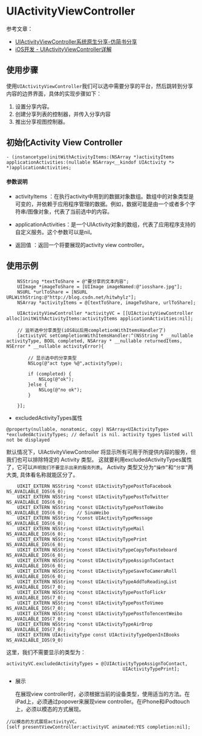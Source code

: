 # UIActivityViewController

参考文章：
*   [UIActivityViewController系统原生分享-仿简书分享](http://www.jianshu.com/p/b6b44662dfda)
*   [iOS开发 - UIActivityViewController详解](http://www.tuicool.com/articles/JRVRjy6)

## 使用步骤
使用`UIActivityViewController`我们可以选中需要分享的平台，然后跳转到分享内容的边界界面，具体的实现步骤如下：
   1. 设置分享内容。
   2. 创建分享列表的控制器，并传入分享内容
   3. 推出分享视图控制器。

## 初始化Activity View Controller
```ObjC
- (instancetype)initWithActivityItems:(NSArray *)activityItems applicationActivities:(nullable NSArray<__kindof UIActivity *> *)applicationActivities;
```
#### 参数说明
*   activityItems
：在执行activity中用到的数据对象数组。数组中的对象类型是可变的，并依赖于应用程序管理的数据。例如，数据可能是由一个或者多个字符串/图像对象，代表了当前选中的内容。

*   applicationActivities：是一个UIActivity对象的数组，代表了应用程序支持的自定义服务。这个参数可以是nil。

*   返回值
：返回一个将要展现的activity view controller。


## 使用示例

```ObjC
    NSString *textToShare = @"要分享的文本内容";
    UIImage *imageToShare = [UIImage imageNamed:@"iosshare.jpg"];
    NSURL *urlToShare = [NSURL URLWithString:@"http://blog.csdn.net/hitwhylz"];
    NSArray *activityItems = @[textToShare, imageToShare, urlToShare];

    UIActivityViewController *activityVC = [[UIActivityViewController alloc]initWithActivityItems:activityItems applicationActivities:nil];

    // 监听选中分享类型(iOS8以后用completionWithItemsHandler了)
    [activityVC setCompletionWithItemsHandler:^(NSString * __nullable activityType, BOOL completed, NSArray * __nullable returnedItems, NSError * __nullable activityError){

        // 显示选中的分享类型
        NSLog(@"act type %@",activityType);

        if (completed) {
            NSLog(@"ok");
        }else {
            NSLog(@"no ok");
        }

    }];
```

*   excludedActivityTypes属性

```ObjC
@property(nullable, nonatomic, copy) NSArray<UIActivityType> *excludedActivityTypes; // default is nil. activity types listed will not be displayed
```
默认情况下，UIActivityViewController 将显示所有可用于所提供内容的服务，但我们也可以排除特定的 Activity 类型。
这就要利用excludedActivityTypes属性了，它可以`声明我们不要显示出来的服务列表`。
Activity 类型又分为`“操作”`和`“分享”`两大类, 具体看名称就能区分了。

```ObjC
    UIKIT_EXTERN NSString *const UIActivityTypePostToFacebook     NS_AVAILABLE_IOS(6_0);
    UIKIT_EXTERN NSString *const UIActivityTypePostToTwitter      NS_AVAILABLE_IOS(6_0);
    UIKIT_EXTERN NSString *const UIActivityTypePostToWeibo        NS_AVAILABLE_IOS(6_0);    // SinaWeibo
    UIKIT_EXTERN NSString *const UIActivityTypeMessage            NS_AVAILABLE_IOS(6_0);
    UIKIT_EXTERN NSString *const UIActivityTypeMail               NS_AVAILABLE_IOS(6_0);
    UIKIT_EXTERN NSString *const UIActivityTypePrint              NS_AVAILABLE_IOS(6_0);
    UIKIT_EXTERN NSString *const UIActivityTypeCopyToPasteboard   NS_AVAILABLE_IOS(6_0);
    UIKIT_EXTERN NSString *const UIActivityTypeAssignToContact    NS_AVAILABLE_IOS(6_0);
    UIKIT_EXTERN NSString *const UIActivityTypeSaveToCameraRoll   NS_AVAILABLE_IOS(6_0);
    UIKIT_EXTERN NSString *const UIActivityTypeAddToReadingList   NS_AVAILABLE_IOS(7_0);
    UIKIT_EXTERN NSString *const UIActivityTypePostToFlickr       NS_AVAILABLE_IOS(7_0);
    UIKIT_EXTERN NSString *const UIActivityTypePostToVimeo        NS_AVAILABLE_IOS(7_0);
    UIKIT_EXTERN NSString *const UIActivityTypePostToTencentWeibo NS_AVAILABLE_IOS(7_0);
    UIKIT_EXTERN NSString *const UIActivityTypeAirDrop            NS_AVAILABLE_IOS(7_0);
    UIKIT_EXTERN UIActivityType const UIActivityTypeOpenInIBooks       NS_AVAILABLE_IOS(9_0)
```

这里，我们不需要显示的类型为：

```ObjC
activityVC.excludedActivityTypes = @[UIActivityTypeAssignToContact,
                                           UIActivityTypePrint];

```

*   展示

    在展现view controller时，必须根据当前的设备类型，使用适当的方法。在iPad上，必须通过popover来展现view controller。在iPhone和iPodtouch上，必须以模态的方式展现。

```ObjC
//以模态的方式展现activityVC。
[self presentViewController:activityVC animated:YES completion:nil];
```




